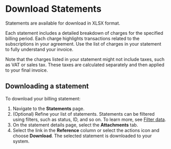 # Download Statements

Statements are available for download in XLSX format.

Each statement includes a detailed breakdown of charges for the specified billing period. Each charge highlights transactions related to the subscriptions in your agreement. Use the list of charges in your statement to fully understand your invoice.&#x20;

Note that the charges listed in your statement might not include taxes, such as VAT or sales tax. These taxes are calculated separately and then applied to your final invoice.

## Downloading a statement

To download your billing statement:

1. Navigate to the **Statements** page.
2. (Optional) Refine your list of statements. Statements can be filtered using filters, such as status, ID, and so on. To learn more, see [Filter data](https://docs.platform.softwareone.com/marketplace-platform/getting-started/interface/customize-the-data-grid#filter-data).
3. On the statement details page, select the **Attachments** tab.&#x20;
4. Select the link in the **Reference** column or select the actions icon and choose **Download**. The selected statement is downloaded to your system.

